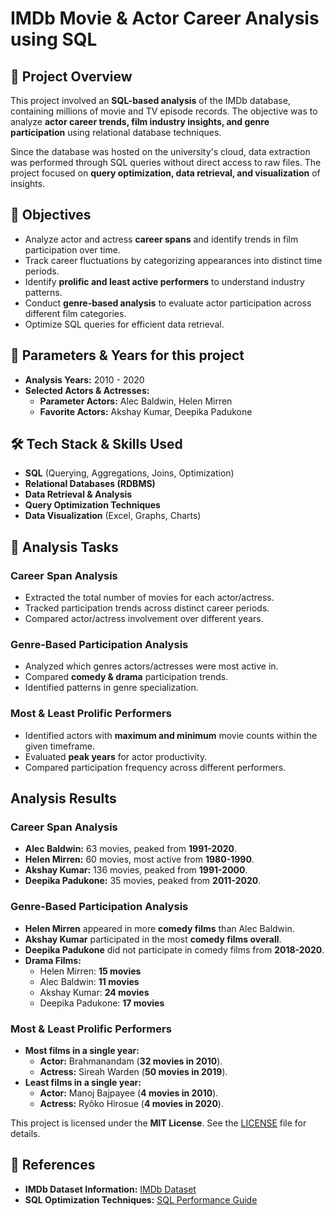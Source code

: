 # IMDb Movie & Actor Career Analysis using SQL

## 📌 Project Overview

This project involved an **SQL-based analysis** of the IMDb database, containing millions of movie and TV episode records. The objective was to analyze **actor career trends, film industry insights, and genre participation** using relational database techniques.

Since the database was hosted on the university's cloud, data extraction was performed through SQL queries without direct access to raw files. The project focused on **query optimization, data retrieval, and visualization** of insights.

## 🎯 Objectives

- Analyze actor and actress **career spans** and identify trends in film participation over time.
- Track career fluctuations by categorizing appearances into distinct time periods.
- Identify **prolific and least active performers** to understand industry patterns.
- Conduct **genre-based analysis** to evaluate actor participation across different film categories.
- Optimize SQL queries for efficient data retrieval.

## 📌 Parameters & Years for this project

- **Analysis Years:** 2010 - 2020
- **Selected Actors & Actresses:**
  - **Parameter Actors:** Alec Baldwin, Helen Mirren
  - **Favorite Actors:** Akshay Kumar, Deepika Padukone

## 🛠 Tech Stack & Skills Used

- **SQL** (Querying, Aggregations, Joins, Optimization)
- **Relational Databases (RDBMS)**
- **Data Retrieval & Analysis**
- **Query Optimization Techniques**
- **Data Visualization** (Excel, Graphs, Charts)

## 📌 Analysis Tasks

### Career Span Analysis
- Extracted the total number of movies for each actor/actress.
- Tracked participation trends across distinct career periods.
- Compared actor/actress involvement over different years.

### Genre-Based Participation Analysis
- Analyzed which genres actors/actresses were most active in.
- Compared **comedy & drama** participation trends.
- Identified patterns in genre specialization.

### Most & Least Prolific Performers
- Identified actors with **maximum and minimum** movie counts within the given timeframe.
- Evaluated **peak years** for actor productivity.
- Compared participation frequency across different performers.

## Analysis Results

### Career Span Analysis
- **Alec Baldwin:** 63 movies, peaked from **1991-2020**.
- **Helen Mirren:** 60 movies, most active from **1980-1990**.
- **Akshay Kumar:** 136 movies, peaked from **1991-2000**.
- **Deepika Padukone:** 35 movies, peaked from **2011-2020**.

### Genre-Based Participation Analysis
- **Helen Mirren** appeared in more **comedy films** than Alec Baldwin.
- **Akshay Kumar** participated in the most **comedy films overall**.
- **Deepika Padukone** did not participate in comedy films from **2018-2020**.
- **Drama Films:**
  - Helen Mirren: **15 movies**
  - Alec Baldwin: **11 movies**
  - Akshay Kumar: **24 movies**
  - Deepika Padukone: **17 movies**

### Most & Least Prolific Performers
- **Most films in a single year:**
  - **Actor:** Brahmanandam (**32 movies in 2010**).
  - **Actress:** Sireah Warden (**50 movies in 2019**).
- **Least films in a single year:**
  - **Actor:** Manoj Bajpayee (**4 movies in 2010**).
  - **Actress:** Ryôko Hirosue (**4 movies in 2020**).



This project is licensed under the **MIT License**. See the [LICENSE](LICENSE) file for details.

## 🔗 References

- **IMDb Dataset Information:** [IMDb Dataset](https://www.imdb.com/interfaces/)
- **SQL Optimization Techniques:** [SQL Performance Guide](https://use-the-index-luke.com/)
